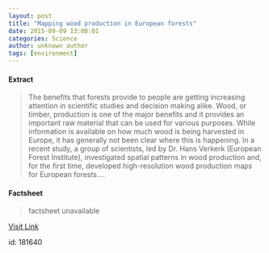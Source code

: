 ```yaml
---
layout: post
title: "Mapping wood production in European forests"
date: 2015-09-09 13:00:01
categories: Science
author: unknown author
tags: [environment]
---
```



#### Extract
>The benefits that forests provide to people are getting increasing attention in scientific studies and decision making alike. Wood, or timber, production is one of the major benefits and it provides an important raw material that can be used for various purposes. While information is available on how much wood is being harvested in Europe, it has generally not been clear where this is happening. In a recent study, a group of scientists, led by Dr. Hans Verkerk (European Forest Institute), investigated spatial patterns in wood production and, for the first time, developed high-resolution wood production maps for European forests....

#### Factsheet
>factsheet unavailable

[Visit Link](http://phys.org/news/2015-09-wood-production-european-forests.html)

id:  181640


